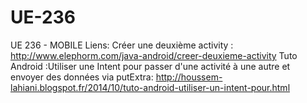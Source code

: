 # UE-236
UE 236 - MOBILE
Liens:
Créer une deuxième activity : http://www.elephorm.com/java-android/creer-deuxieme-activity
Tuto Android :Utiliser une Intent pour passer d'une activité à une autre et envoyer des données via putExtra: http://houssem-lahiani.blogspot.fr/2014/10/tuto-android-utiliser-un-intent-pour.html
